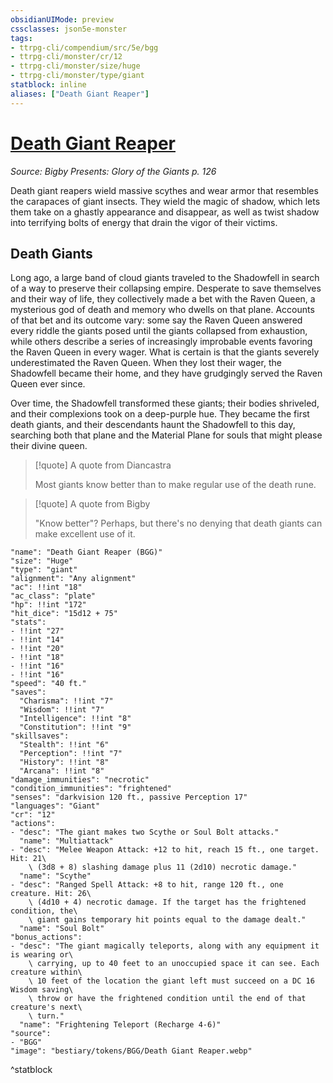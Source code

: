 ```yaml
---
obsidianUIMode: preview
cssclasses: json5e-monster
tags:
- ttrpg-cli/compendium/src/5e/bgg
- ttrpg-cli/monster/cr/12
- ttrpg-cli/monster/size/huge
- ttrpg-cli/monster/type/giant
statblock: inline
aliases: ["Death Giant Reaper"]
---
```

# [Death Giant Reaper](3-Compendium\CLI\bestiary\giant/death-giant-reaper-bgg.md)
*Source: Bigby Presents: Glory of the Giants p. 126*  

Death giant reapers wield massive scythes and wear armor that resembles the carapaces of giant insects. They wield the magic of shadow, which lets them take on a ghastly appearance and disappear, as well as twist shadow into terrifying bolts of energy that drain the vigor of their victims.

## Death Giants

Long ago, a large band of cloud giants traveled to the Shadowfell in search of a way to preserve their collapsing empire. Desperate to save themselves and their way of life, they collectively made a bet with the Raven Queen, a mysterious god of death and memory who dwells on that plane. Accounts of that bet and its outcome vary: some say the Raven Queen answered every riddle the giants posed until the giants collapsed from exhaustion, while others describe a series of increasingly improbable events favoring the Raven Queen in every wager. What is certain is that the giants severely underestimated the Raven Queen. When they lost their wager, the Shadowfell became their home, and they have grudgingly served the Raven Queen ever since.

Over time, the Shadowfell transformed these giants; their bodies shriveled, and their complexions took on a deep-purple hue. They became the first death giants, and their descendants haunt the Shadowfell to this day, searching both that plane and the Material Plane for souls that might please their divine queen.

> [!quote] A quote from Diancastra  
> 
> Most giants know better than to make regular use of the death rune.

> [!quote] A quote from Bigby  
> 
> "Know better"? Perhaps, but there's no denying that death giants can make excellent use of it.


```statblock
"name": "Death Giant Reaper (BGG)"
"size": "Huge"
"type": "giant"
"alignment": "Any alignment"
"ac": !!int "18"
"ac_class": "plate"
"hp": !!int "172"
"hit_dice": "15d12 + 75"
"stats":
- !!int "27"
- !!int "14"
- !!int "20"
- !!int "18"
- !!int "16"
- !!int "16"
"speed": "40 ft."
"saves":
  "Charisma": !!int "7"
  "Wisdom": !!int "7"
  "Intelligence": !!int "8"
  "Constitution": !!int "9"
"skillsaves":
  "Stealth": !!int "6"
  "Perception": !!int "7"
  "History": !!int "8"
  "Arcana": !!int "8"
"damage_immunities": "necrotic"
"condition_immunities": "frightened"
"senses": "darkvision 120 ft., passive Perception 17"
"languages": "Giant"
"cr": "12"
"actions":
- "desc": "The giant makes two Scythe or Soul Bolt attacks."
  "name": "Multiattack"
- "desc": "Melee Weapon Attack: +12 to hit, reach 15 ft., one target. Hit: 21\
    \ (3d8 + 8) slashing damage plus 11 (2d10) necrotic damage."
  "name": "Scythe"
- "desc": "Ranged Spell Attack: +8 to hit, range 120 ft., one creature. Hit: 26\
    \ (4d10 + 4) necrotic damage. If the target has the frightened condition, the\
    \ giant gains temporary hit points equal to the damage dealt."
  "name": "Soul Bolt"
"bonus_actions":
- "desc": "The giant magically teleports, along with any equipment it is wearing or\
    \ carrying, up to 40 feet to an unoccupied space it can see. Each creature within\
    \ 10 feet of the location the giant left must succeed on a DC 16 Wisdom saving\
    \ throw or have the frightened condition until the end of that creature's next\
    \ turn."
  "name": "Frightening Teleport (Recharge 4-6)"
"source":
- "BGG"
"image": "bestiary/tokens/BGG/Death Giant Reaper.webp"
```
^statblock